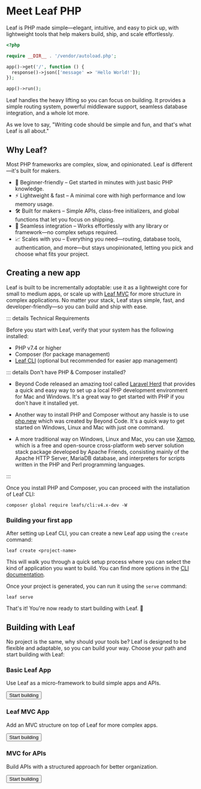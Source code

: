# Meet Leaf PHP

<!-- markdownlint-disable no-inline-html -->

<script setup>
import VideoModal from '@theme/components/shared/VideoModal.vue';
import Card from '@theme/components/shared/Card.vue';
import Button from '@theme/components/shared/Button.vue';
</script>

Leaf is PHP made simple—elegant, intuitive, and easy to pick up, with lightweight tools that help makers build, ship, and scale effortlessly.

```php
<?php

require __DIR__ . '/vendor/autoload.php';

app()->get('/', function () {
  response()->json(['message' => 'Hello World!']);
});

app()->run();
```

Leaf handles the heavy lifting so you can focus on building. It provides a simple routing system, powerful middleware support, seamless database integration, and a whole lot more.

As we love to say, "Writing code should be simple and fun, and that's what Leaf is all about."

## Why Leaf?

Most PHP frameworks are complex, slow, and opinionated. Leaf is different—it's built for makers.

- 🚀 Beginner-friendly – Get started in minutes with just basic PHP knowledge.
- ⚡ Lightweight & fast – A minimal core with high performance and low memory usage.
- 🛠️ Built for makers – Simple APIs, class-free initializers, and global functions that let you focus on shipping.
- 🔗 Seamless integration – Works effortlessly with any library or framework—no complex setups required.
- 📈 Scales with you – Everything you need—routing, database tools, authentication, and more—but stays unopinionated, letting you pick and choose what fits your project.

## Creating a new app

Leaf is built to be incrementally adoptable: use it as a lightweight core for small to medium apps, or scale up with [Leaf MVC](/docs/mvc/) for more structure in complex applications. No matter your stack, Leaf stays simple, fast, and developer-friendly—so you can build and ship with ease.

::: details Technical Requirements

Before you start with Leaf, verify that your system has the following installed:

- PHP v7.4 or higher
- Composer (for package management)
- [Leaf CLI](/docs/cli/) (optional but recommended for easier app management)

::: details Don't have PHP & Composer installed?

- Beyond Code released an amazing tool called [Laravel Herd](https://herd.laravel.com/) that provides a quick and easy way to set up a local PHP development environment for Mac and Windows. It's a great way to get started with PHP if you don't have it installed yet.

- Another way to install PHP and Composer without any hassle is to use [php.new](https://php.new/) which was created by Beyond Code. It's a quick way to get started on Windows, Linux and Mac with just one command.

- A more traditional way on Windows, Linux and Mac, you can use [Xampp](https://www.apachefriends.org/), which is a free and open-source cross-platform web server solution stack package developed by Apache Friends, consisting mainly of the Apache HTTP Server, MariaDB database, and interpreters for scripts written in the PHP and Perl programming languages.

:::

Once you install PHP and Composer, you can proceed with the installation of Leaf CLI:

```bash:no-line-numbers
composer global require leafs/cli:v4.x-dev -W
```

### Building your first app

After setting up Leaf CLI, you can create a new Leaf app using the `create` command:

```bash:no-line-numbers
leaf create <project-name>
```

This will walk you through a quick setup process where you can select the kind of application you want to build. You can find more options in the [CLI documentation](/docs/cli/).

Once your project is generated, you can run it using the `serve` command:

```bash:no-line-numbers
leaf serve
```

That's it! You're now ready to start building with Leaf. 🍃

<VideoModal
  buttonText="Setup a project via CLI"
  subject="Watch the leaf installation walkthrough"
  videoUrl="https://www.youtube.com/embed/d3Y-aOPLf4c"
/>

## Building with Leaf

No project is the same, why should your tools be? Leaf is designed to be flexible and adaptable, so you can build your way. Choose your path and start building with Leaf:

<div class="grid grid-cols-1 md:grid-cols-3 gap-6 lg:gap-4">
    <section class="flex">
        <div
            class="w-full relative text-white overflow-hidden rounded-3xl flex shadow-lg"
        >
            <div
                class="w-full flex md:flex-col bg-gradient-to-br from-purple-500 to-indigo-500"
            >
                <div
                    class="sm:max-w-sm sm:flex-none md:w-auto md:flex-auto flex flex-col items-start relative z-10 p-6 xl:p-8"
                >
                    <h3 class="text-xl font-semibold mb-2 text-shadow !mt-0">
                        Basic Leaf App
                    </h3>
                    <p class="font-medium text-violet-100 text-shadow mb-4">
                        Use Leaf as a micro-framework to build simple apps and APIs.
                    </p>
                    <Button
                        as="a"
                        class="mt-auto bg-violet-800 hover:!bg-violet-800 !text-white bg-opacity-50 hover:bg-opacity-75 transition-colors duration-200 rounded-xl font-bold py-2 px-4 inline-flex"
                        href="/learn/basic"
                        >Start building</Button
                    >
                </div>
                <!-- <div
                    class="relative md:pl-6 xl:pl-8 hidden sm:block"
                >
                    Hello
                </div> -->
            </div>
            <div
                class="absolute bottom-0 left-0 right-0 h-20 hidden sm:block"
                style="
                    background: linear-gradient(
                        to top,
                        rgb(135, 94, 245),
                        rgba(135, 94, 245, 0)
                    );
                "
            ></div>
        </div>
    </section>
    <section class="flex">
        <div
            class="w-full relative text-white overflow-hidden rounded-3xl flex shadow-lg"
        >
            <div
                class="w-full flex md:flex-col bg-gradient-to-br from-pink-500 to-rose-500"
            >
                <div
                    class="sm:max-w-sm sm:flex-none md:w-auto md:flex-auto flex flex-col items-start relative z-10 p-6 xl:p-8"
                >
                    <h3 class="text-xl font-semibold mb-2 text-shadow !mt-0">
                        Leaf MVC App
                    </h3>
                    <p class="font-medium text-rose-100 text-shadow mb-4">
                        Add an MVC structure on top of Leaf for more complex apps.
                    </p>
                    <Button
                        as="a"
                        href="/learn/mvc"
                        class="mt-auto bg-rose-900 hover:!bg-rose-900 !text-white bg-opacity-50 hover:bg-opacity-75 transition-colors duration-200 rounded-xl font-bold py-2 px-4 inline-flex"
                        >Start building</Button
                    >
                </div>
                <!-- <div
                    class="relative md:pl-6 xl:pl-8 hidden sm:block"
                >
                    Hello
                </div> -->
            </div>
            <div
                class="absolute bottom-0 left-0 right-0 h-20 bg-gradient-to-t from-rose-500 hidden sm:block"
            ></div>
        </div>
    </section>
    <section class="flex">
        <div
            class="w-full relative text-white overflow-hidden rounded-3xl flex shadow-lg"
        >
            <div
                class="w-full flex md:flex-col bg-gradient-to-br from-yellow-400 to-orange-500"
            >
                <div
                    class="sm:max-w-sm sm:flex-none md:w-auto md:flex-auto flex flex-col items-start relative z-10 p-6 xl:p-8"
                >
                    <h3 class="text-xl font-semibold mb-2 text-shadow !mt-0">
                        MVC for APIs
                    </h3>
                    <p class="font-medium text-amber-100 text-shadow mb-4">
                      Build APIs with a structured approach for better organization.
                    </p>
                    <Button
                        as="a"
                        class="mt-auto bg-amber-900 hover:!bg-amber-900 !text-white bg-opacity-50 hover:bg-opacity-75 transition-colors duration-200 rounded-xl font-bold py-2 px-4 inline-flex"
                        href="/learn/api"
                        >Start building</Button
                    >
                </div>
                <!-- <div class="relative hidden sm:block">
                    <div class="absolute left-2 bottom-3 xl:bottom-5">
                        Hello
                    </div>
                </div> -->
            </div>
            <div
                class="absolute bottom-0 left-0 right-0 h-20 bg-gradient-to-t from-orange-500 hidden sm:block"
            ></div>
        </div>
    </section>
</div>
<!-- - Swoole
- Queues
- Testing -->
<!-- - Rate Limiting -->
<!-- - Websockets -->
<!-- - Events -->
<!-- - Caching -->
<!-- - Testing -->
<!-- - Localization -->
<!-- - File Storage -->
<!-- - Cron Jobs -->
<!-- - Webhooks -->
<!-- - API Versioning -->
<!-- - Pagination -->
<!-- - Search -->
